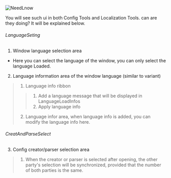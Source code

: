 ![NeedLnow](https://i.imgur.com/uQpv6Zi.png)

You will see such ui in both Config Tools and Localization Tools. can are they doing? It will be explained below.

###### LanguageSeting
1. Window language selection area
- Here you can select the language of the window, you can only select the language Loaded.
2. Language information area of ​​the window language (similar to variant)
> 1. Language info ribbon
>> 1. Add a language message that will be displayed in LanguageLoadInfos
>> 2. Apply language info
> 2. Language infor area, when language info is added, you can modify the language info here.

###### CreatAndParseSelect
3. Config creator/parser selection area
> 1. When the creator or parser is selected after opening, the other party's selection will be synchronized, provided that the number of both parties is the same.
